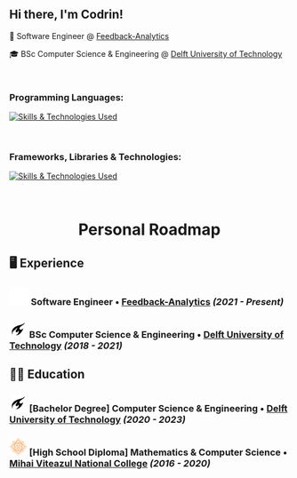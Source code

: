 <h2> Hi there, I'm Codrin!
</h2>

:briefcase: Software Engineer @ [Feedback-Analytics](https://feedback-analytics.com/)
<br>

:mortar_board: BSc Computer Science & Engineering @ [Delft University of Technology](https://www.tudelft.nl/en/)

<br/>

### Programming Languages:
[![Skills & Technologies Used](https://skillicons.dev/icons?i=ts,python,java,scala,cpp)](https://skillicons.dev)

<br/>

### Frameworks, Libraries & Technologies:
[![Skills & Technologies Used](https://skillicons.dev/icons?i=react,nextjs,postgres,nodejs,docker,tailwind,prisma,vercel,angular)](https://skillicons.dev)

<br/>
<h1 style="text-align: center"> Personal Roadmap </h1>

## :desktop_computer: Experience 
### ![FA](/images/fa-logo.png) Software Engineer • [Feedback-Analytics](https://feedback-analytics.com/)  *(2021 - Present)*

### ![TU Delft](/images/tudelft-logo.png) BSc Computer Science & Engineering • [Delft University of Technology](https://www.tudelft.nl/en/) *(2018 - 2021)*

## :man_student: Education
### ![TU Delft](/images/tudelft-logo.png) [Bachelor Degree] Computer Science & Engineering • [Delft University of Technology](https://www.tudelft.nl/en/) *(2020 - 2023)*
### ![CNMV](/images/cnmv-logo.png) [High School Diploma] Mathematics & Computer Science • [Mihai Viteazul National College](https://www.cnmv.ro/) *(2016 - 2020)*



